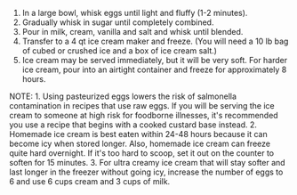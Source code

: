1.  In a large bowl, whisk eggs until light and fluffy (1-2 minutes).
2.  Gradually whisk in sugar until completely combined.
3.  Pour in milk, cream, vanilla and salt and whisk until blended.
4.  Transfer to a 4 qt ice cream maker and freeze. (You will need a 10 lb bag of cubed or crushed ice and a box of ice cream salt.)
5.  Ice cream may be served immediately, but it will be very soft. For harder ice cream, pour into an airtight container and freeze for approximately 8 hours.



NOTE:  1.  Using pasteurized eggs lowers the risk of salmonella contamination in recipes that use raw eggs. If you will be serving the ice cream to someone at high risk for foodborne illnesses, it's recommended you use a recipe that begins with a cooked custard base instead.
2.  Homemade ice cream is best eaten within 24-48 hours because it can become icy when stored longer. Also, homemade ice cream can freeze quite hard overnight. If it's too hard to scoop, set it out on the counter to soften for 15 minutes.
3.  For ultra creamy ice cream that will stay softer and last longer in the freezer without going icy, increase the number of eggs to 6 and use 6 cups cream and 3 cups of milk.
